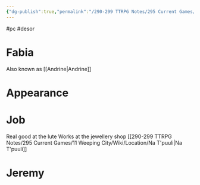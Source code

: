```yaml
---
{"dg-publish":true,"permalink":"/290-299 TTRPG Notes/295 Current Games/11 Weeping City/Wiki/Person/Fabia/"}
---
```



#pc #desor 

# Fabia 

Also known as [[Andrine\|Andrine]]

# Appearance


# Job

Real good at the lute
Works at the jewellery shop [[290-299 TTRPG Notes/295 Current Games/11 Weeping City/Wiki/Location/Na T'puuli\|Na T'puuli]]

# Jeremy